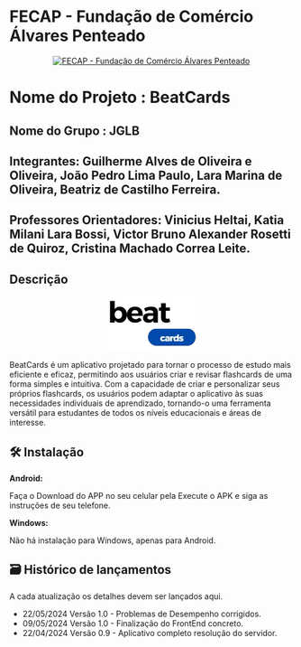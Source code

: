 # FECAP - Fundação de Comércio Álvares Penteado

<p align="center">
<a href= "https://www.fecap.br/"><img src="https://encrypted-tbn0.gstatic.com/images?q=tbn:ANd9GcRhZPrRa89Kma0ZZogxm0pi-tCn_TLKeHGVxywp-LXAFGR3B1DPouAJYHgKZGV0XTEf4AE&usqp=CAU" alt="FECAP - Fundação de Comércio Álvares Penteado" border="0"></a>
</p>

# Nome do Projeto : BeatCards

## Nome do Grupo : JGLB

## Integrantes: Guilherme Alves de Oliveira e Oliveira, João Pedro Lima Paulo, Lara Marina de Oliveira, Beatriz de Castilho Ferreira.

## Professores Orientadores: Vinicius Heltai, Katia Milani Lara Bossi, Victor Bruno Alexander Rosetti de Quiroz, Cristina Machado Correa Leite.

## Descrição

<p align="center">
<img src="https://github.com/2024-1-NCC3/Projeto5/blob/main/Front-end/app/src/main/res/drawable/logosemfundo.png" alt="THE SOCIETY" border="0">
</p>


BeatCards é um aplicativo projetado para tornar o processo de estudo mais eficiente e eficaz, permitindo aos usuários criar e revisar flashcards de uma forma simples e intuitiva. Com a capacidade de criar e personalizar seus próprios flashcards, os usuários podem adaptar o aplicativo às suas necessidades individuais de aprendizado, tornando-o uma ferramenta versátil para estudantes de todos os níveis educacionais e áreas de interesse.

## 🛠 Instalação

<b>Android:</b>

Faça o Download do APP no seu celular pela 
Execute o APK e siga as instruções de seu telefone.

<b>Windows:</b>

Não há instalação para Windows, apenas para Android. 



## 🗃 Histórico de lançamentos

A cada atualização os detalhes devem ser lançados aqui.

* 22/05/2024 Versão 1.0 - Problemas de Desempenho corrigidos.
* 09/05/2024 Versão 1.0 - Finalização do FrontEnd concreto.
* 22/04/2024 Versão 0.9 - Aplicativo completo resolução do servidor.



